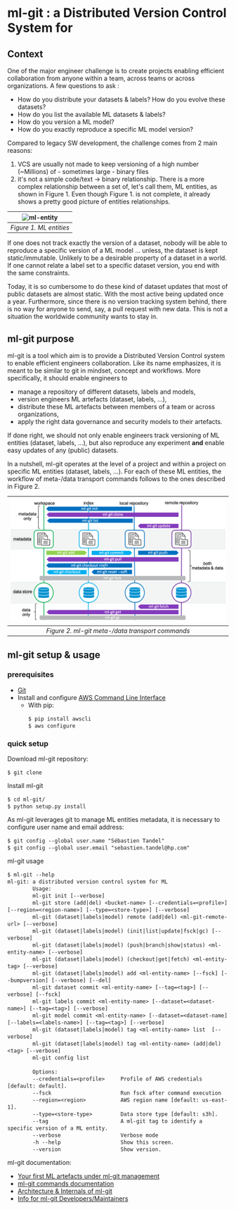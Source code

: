 # ml-git : a Distributed Version Control System for  #

## Context ##

One of the major  engineer challenge is to create projects enabling efficient collaboration from anyone within a team, across teams or across organizations.
A few questions to ask :
* How do you distribute your datasets & labels? How do you evolve these datasets?
* How do you list the available ML datasets & labels?
* How do you version a ML model?
* How do you exactly reproduce a specific ML model version?

Compared to legacy SW development, the challenge comes from 2 main reasons:
1. VCS are usually not made to keep versioning of a high number (~Millions) of - sometimes large - binary files
2. it's not a simple code/text -> binary relationship. There is a more complex relationship between a set of, let's call them, ML entities, as shown in Figure 1. Even though Figure 1. is not complete, it already shows a pretty good picture of  entities relationships.

| <img src="/blob/master/docs/ML%20entities.png?raw=true" height=142 width=390 alt="ml-entity"> |
|:--:|
| *Figure 1. ML entities* |

If one does not track exactly the version of a dataset, nobody will be able to reproduce a specific version of a ML model ... unless, the dataset is kept static/immutable. Unlikely to be a desirable property of a dataset in a  world.
If one cannot relate a label set to a specific dataset version, you end with the same constraints.

Today, it is so cumbersome to do these kind of dataset updates that most of public datasets are almost static. With the most active being updated once a year. Furthermore, since there is no version tracking system behind, there is no way for anyone to send, say, a pull request with new data. This is not a situation the worldwide  community wants to stay in.

## ml-git purpose ##

ml-git is a tool which aim is to provide a Distributed Version Control system to enable efficient  engineers collaboration. Like its name emphasizes, it is meant to be similar to git in mindset, concept and workflows.
More specifically, it should enable  engineers to
* manage a repository of different datasets, labels and models,
* version  engineers ML artefacts (dataset, labels, ...),
* distribute these ML artefacts between members of a team or across organizations,
* apply the right data governance and security models to their artefacts.

If done right, we should not only enable  engineers track versioning of ML entities (dataset, labels, ...), but also reproduce any experiment **and** enable easy updates of any (public) datasets.

In a nutshell, ml-git operates at the level of a project and within a project on specific ML entities (dataset, labels, ...).
For each of these ML entities, the workflow of meta-/data transport commands follows to the ones described in Figure 2.

| ![ml-git meta-data transport commands](docs/ml-git_meta_data_transport_commands.png) |
|:--:|
| *Figure 2. ml-git meta-/data transport commands* |

## ml-git setup & usage ##


### prerequisites ###
- [Git](https://git-scm.com/book/en/v2/Getting-Started-Installing-Git)
-  Install and configure [AWS Command Line Interface](https://aws.amazon.com/pt/cli/)
    - With pip:  
      ```
      $ pip install awscli
      $ aws configure
      ```

### quick setup ###

Download ml-git repository:
```
$ git clone 
```

Install ml-git
```
$ cd ml-git/
$ python setup.py install
```

As ml-git leverages git to manage ML entities metadata, it is necessary to configure user name and email address:
```
$ git config --global user.name "Sébastien Tandel"
$ git config --global user.email "sebastien.tandel@hp.com"
```

ml-git usage
```
$ ml-git --help
ml-git: a distributed version control system for ML
        Usage:
        ml-git init [--verbose]
        ml-git store (add|del) <bucket-name> [--credentials=<profile>] [--region=<region-name>] [--type=<store-type>] [--verbose]
        ml-git (dataset|labels|model) remote (add|del) <ml-git-remote-url> [--verbose]
        ml-git (dataset|labels|model) (init|list|update|fsck|gc) [--verbose]
        ml-git (dataset|labels|model) (push|branch|show|status) <ml-entity-name> [--verbose]
        ml-git (dataset|labels|model) (checkout|get|fetch) <ml-entity-tag> [--verbose]
        ml-git (dataset|labels|model) add <ml-entity-name> [--fsck] [--bumpversion] [--verbose] [--del]
        ml-git dataset commit <ml-entity-name> [--tag=<tag>] [--verbose] [--fsck]
        ml-git labels commit <ml-entity-name> [--dataset=<dataset-name>] [--tag=<tag>] [--verbose]
        ml-git model commit <ml-entity-name> [--dataset=<dataset-name] [--labels=<labels-name>] [--tag=<tag>] [--verbose]
        ml-git (dataset|labels|model) tag <ml-entity-name> list  [--verbose]
        ml-git (dataset|labels|model) tag <ml-entity-name> (add|del) <tag> [--verbose]
        ml-git config list

        Options:
        --credentials=<profile>     Profile of AWS credentials [default: default].
        --fsck                      Run fsck after command execution
        --region=<region>           AWS region name [default: us-east-1].
        --type=<store-type>         Data store type [default: s3h].
        --tag                       A ml-git tag to identify a specific version of a ML entity.
        --verbose                   Verbose mode
        -h --help                   Show this screen.
        --version                   Show version.
```

ml-git documentation:
* [Your first ML artefacts under ml-git management](docs/first_project.md)
* [ml-git commands documentation](docs/mlgit_commands.md)
* [Architecture & Internals of ml-git](docs/mlgit_internals.md)
* [Info for ml-git Developers/Maintainers](docs/developer_info.md)

